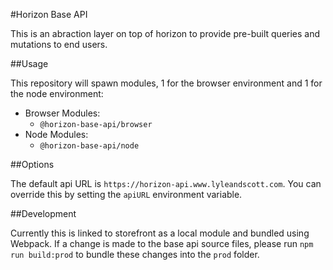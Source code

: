 #Horizon Base API

This is an abraction layer on top of horizon to provide pre-built queries and mutations to end users.

##Usage

This repository will spawn modules, 1 for the browser environment and 1 for the node environment:
- Browser Modules:
  - `@horizon-base-api/browser`
- Node Modules:
  - `@horizon-base-api/node`

##Options

The default api URL is `https://horizon-api.www.lyleandscott.com`. You can override this by setting the `apiURL` environment variable.

##Development

Currently this is linked to storefront as a local module and bundled using Webpack. If a change is made to the base api source files, please run `npm run build:prod` to bundle these changes into the `prod` folder. 
